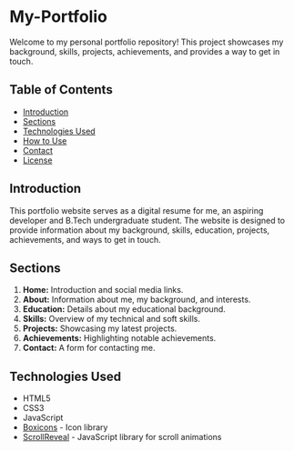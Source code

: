 # My-Portfolio<br>
Welcome to my personal portfolio repository! This project showcases my background, skills, projects, achievements, and provides a way to get in touch.

## Table of Contents

- [Introduction](#introduction)
- [Sections](#sections)
- [Technologies Used](#technologies-used)
- [How to Use](#how-to-use)
- [Contact](#contact)
- [License](#license)

## Introduction

This portfolio website serves as a digital resume for me, an aspiring developer and B.Tech undergraduate student. The website is designed to provide information about my background, skills, education, projects, achievements, and ways to get in touch.

## Sections

1. **Home:** Introduction and social media links.
2. **About:** Information about me, my background, and interests.
3. **Education:** Details about my educational background.
4. **Skills:** Overview of my technical and soft skills.
5. **Projects:** Showcasing my latest projects.
6. **Achievements:** Highlighting notable achievements.
7. **Contact:** A form for contacting me.

## Technologies Used

- HTML5
- CSS3
- JavaScript
- [Boxicons](https://boxicons.com/) - Icon library
- [ScrollReveal](https://scrollrevealjs.org/) - JavaScript library for scroll animations

